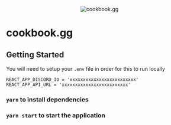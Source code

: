 <p align="center">
  <img src="https://user-images.githubusercontent.com/12008893/176234717-510aebb3-fad9-44c2-8664-9f04ff90548f.png" alt="cookbook.gg"/>
</p>

# cookbook.gg

## Getting Started

You will need to setup your `.env` file in order for this to run locally

```
REACT_APP_DISCORD_ID = 'xxxxxxxxxxxxxxxxxxxxxxxxx'
REACT_APP_API_URL = 'xxxxxxxxxxxxxxxxxxxxxxxxx'
```

### `yarn` to install dependencies

### `yarn start` to start the application
